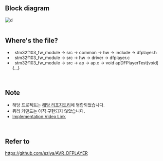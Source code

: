 <br>

## Block diagram<br>
![d](https://user-images.githubusercontent.com/70312248/155701830-a8415f90-bfb7-4327-8f12-9a5dc024cb1e.png) <br><br>

## Where's the file?<br>
* &nbsp; stm32f103_fw_module → src → common → hw → include → dfplayer.h
* &nbsp; stm32f103_fw_module → src → hw → driver → dfplayer.c
* &nbsp; stm32f103_fw_module → src → ap → ap.c → void apDFPlayerTest(void){...} <br>

<br>

## Note
* 해당 프로젝트는 [해당 리포지토리](https://github.com/taejin-seong/STM32F103XX-Module-Libraries)에 병합되었습니다.
* 쿼리 커맨드는 아직 구현되지 않았습니다.
* [Implementation Video Link](https://blog.naver.com/sungtj0130/222657843695) 

<br>

## Refer to <br>
https://github.com/eziya/AVR_DFPLAYER <br>
